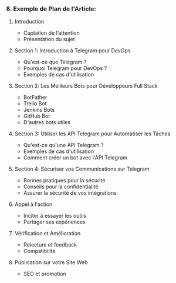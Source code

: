 ### 8. Exemple de Plan de l'Article:

1. Introduction
   * Captation de l’attention
   * Présentation du sujet

2. Section 1: Introduction à Telegram pour DevOps
   * Qu'est-ce que Telegram ?
   * Pourquoi Telegram pour DevOps ?
   * Exemples de cas d'utilisation

3. Section 2: Les Meilleurs Bots pour Développeurs Full Stack
   * BotFather
   * Trello Bot
   * Jenkins Bots
   * GitHub Bot
   * D'autres bots utiles

4. Section 3: Utiliser les API Telegram pour Automatiser les Tâches
   * Qu'est-ce qu'une API Telegram ?
   * Exemples de cas d'utilisation
   * Comment créer un bot avec l'API Telegram

5. Section 4: Sécuriser vos Communications sur Telegram
   * Bonnes pratiques pour la sécurité
   * Conseils pour la confidentialité
   * Assurer la sécurité de vos intégrations

6. Appel à l'action
   * Inciter à essayer les outils
   * Partager ses expériences

7. Vérification et Amélioration
   * Relecture et feedback
   * Compatibilité

8. Publication sur votre Site Web
   * SEO et promotion
